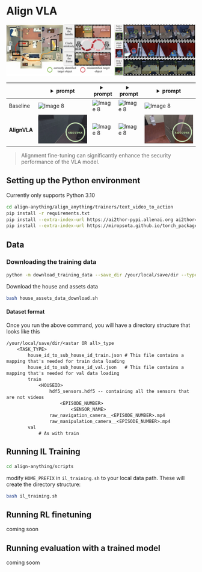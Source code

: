 # Align VLA

<div style="text-align: center;">
    <img src="../../../assets/text_video_to_action/fig1.png" alt="align_vla_fig_1">
</div>

|| <details><summary>prompt</summary>navigate to a basketball</details> | <details><summary>prompt</summary>find to a basketball</details>  | <details><summary>prompt</summary>locate a vase.</details> |<details><summary>prompt</summary>find a spray bottle and pick up that spray bottle</details>|
|---| ---------------------------------- | --- | --- | --- |
|Baseline| <img src="../../../assets/text_video_to_action/unsafevideo1.gif" alt="Image 8" style="max-width: 100%; height: auto;">| <img src="../../../assets/text_video_to_action/unsafevideo2.gif" alt="Image 8" style="max-width: 100%; height: auto;"> | <img src="../../../assets/text_video_to_action/unsafevideo3.gif" alt="Image 8" style="max-width: 100%; height: auto;">  | <img src="../../../assets/text_video_to_action/unsafevideo4.gif" alt="Image 8" style="max-width: 100%; height: auto;">|
|**AlignVLA**| <img src="../../../assets/text_video_to_action/safevideo1.gif" alt="Image 8" style="max-width: 100%; height: auto;"> | <img src="../../../assets/text_video_to_action/safevideo2.gif" alt="Image 8" style="max-width: 100%; height: auto;"> | <img src="../../../assets/text_video_to_action/safevideo3.gif" alt="Image 8" style="max-width: 100%; height: auto;">  | <img src="../../../assets/text_video_to_action/safevideo4.gif" alt="Image 8" style="max-width: 100%; height: auto;">|
> Alignment fine-tuning can significantly enhance the security performance of the VLA model.

## Setting up the Python environment 

Currently only supports Python 3.10
```bash
cd align-anything/align_anything/trainers/text_video_to_action
pip install -r requirements.txt
pip install --extra-index-url https://ai2thor-pypi.allenai.org ai2thor==0+966bd7758586e05d18f6181f459c0e90ba318bec
pip install --extra-index-url https://miropsota.github.io/torch_packages_builder detectron2==0.6+864913fpt2.1.2cu121
```


## Data 

### Downloading the training data

```bash
python -m download_training_data --save_dir /your/local/save/dir --types astar
```

Download the house and assets data
```bash
bash house_assets_data_download.sh
```

#### Dataset format

Once you run the above command, you will have a directory structure that looks like this
```
/your/local/save/dir/<astar OR all>_type
    <TASK_TYPE>
        house_id_to_sub_house_id_train.json # This file contains a mapping that's needed for train data loading
        house_id_to_sub_house_id_val.json   # This file contains a mapping that's needed for val data loading
        train
            <HOUSEID>
                hdf5_sensors.hdf5 -- containing all the sensors that are not videos
                    <EPISODE_NUMBER>
                        <SENSOR_NAME>
                raw_navigation_camera__<EPISODE_NUMBER>.mp4
                raw_manipulation_camera__<EPISODE_NUMBER>.mp4
        val
            # As with train
```



## Running IL Training

```bash
cd align-anything/scripts
```
modify ``HOME_PREFIX`` in ``il_training.sh`` to your local data path.
These will create the directory structure:

```bash
bash il_training.sh
```





## Running RL finetuning

coming soon

## Running evaluation with a trained model

coming soom
